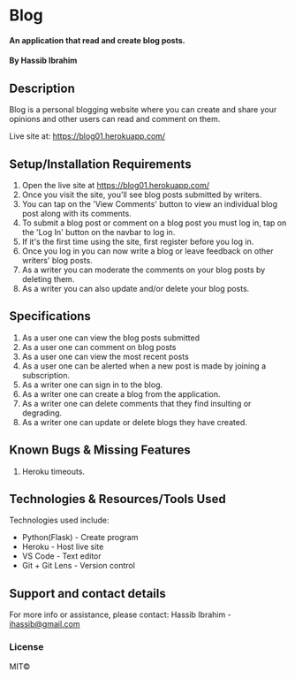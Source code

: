 # Blog
#### An application that read and create blog posts.
#### By Hassib Ibrahim

## Description
Blog is a personal blogging website where you can create and share your opinions and other users can read and comment on them.

Live site at: https://blog01.herokuapp.com/

## Setup/Installation Requirements
1. Open the live site at https://blog01.herokuapp.com/
2. Once you visit the site, you'll see blog posts submitted by writers.
3. You can tap on the 'View Comments' button to view an individual blog post along with its comments.
4. To submit a blog post or comment on a blog post you must log in, tap on the 'Log In' button on the navbar to log in.
5. If it's the first time using the site, first register before you log in.
6. Once you log in you can now write a blog or leave feedback on other writers' blog posts.
7. As a writer you can moderate the comments on your blog posts by deleting them.
8. As a writer you can also update and/or delete your blog posts.


## Specifications
1. As a user one can view the blog posts submitted
2. As a user one can comment on blog posts
3. As a user one can view the most recent posts
4. As a user one can be alerted when a new post is made by joining a subscription.
5. As a writer one can sign in to the blog.
6. As a writer one can create a blog from the application.
7. As a writer one can delete comments that they find insulting or degrading.
8. As a writer one can update or delete blogs they have created.

## Known Bugs & Missing Features
1. Heroku timeouts.

## Technologies & Resources/Tools Used
Technologies used include:
* Python(Flask) - Create program
* Heroku - Host live site
* VS Code - Text editor
* Git + Git Lens - Version control



## Support and contact details
For more info or assistance, please contact:
Hassib Ibrahim - ihassib@gmail.com

### License
MIT©
